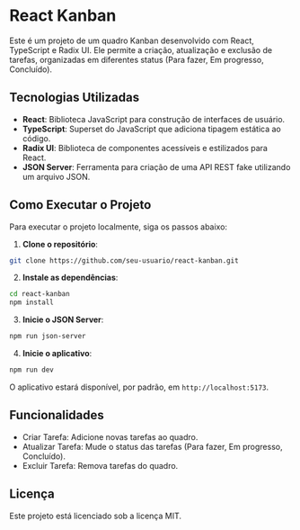 # React Kanban

Este é um projeto de um quadro Kanban desenvolvido com React, TypeScript e Radix UI. Ele permite a criação, atualização e exclusão de tarefas, organizadas em diferentes status (Para fazer, Em progresso, Concluído).

## Tecnologias Utilizadas

- **React**: Biblioteca JavaScript para construção de interfaces de usuário.
- **TypeScript**: Superset do JavaScript que adiciona tipagem estática ao código.
- **Radix UI**: Biblioteca de componentes acessíveis e estilizados para React.
- **JSON Server**: Ferramenta para criação de uma API REST fake utilizando um arquivo JSON.

## Como Executar o Projeto

Para executar o projeto localmente, siga os passos abaixo:

1. **Clone o repositório**:
  ```bash
  git clone https://github.com/seu-usuario/react-kanban.git
  ```

2. **Instale as dependências**:
  ```bash
  cd react-kanban
  npm install
  ```

3. **Inicie o JSON Server**:
  ```bash
  npm run json-server
  ```

4. **Inicie o aplicativo**:
  ```bash
  npm run dev
  ```

O aplicativo estará disponível, por padrão, em `http://localhost:5173`.


## Funcionalidades

- Criar Tarefa: Adicione novas tarefas ao quadro.
- Atualizar Tarefa: Mude o status das tarefas (Para fazer, Em progresso, Concluído).
- Excluir Tarefa: Remova tarefas do quadro.

## Licença
Este projeto está licenciado sob a licença MIT.